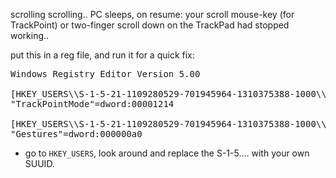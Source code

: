 scrolling scrolling.. PC sleeps, on resume: your scroll mouse-key (for TrackPoint) or two-finger scroll down on the TrackPad had stopped working..

put this in a reg file, and run it for a quick fix:
<pre>
Windows Registry Editor Version 5.00

[HKEY_USERS\\S-1-5-21-1109280529-701945964-1310375388-1000\\Software\\Synaptics\\SynTPEnh\\UltraNavPS2]
"TrackPointMode"=dword:00001214

[HKEY_USERS\\S-1-5-21-1109280529-701945964-1310375388-1000\\Software\\Synaptics\\SynTP\\StickPS2]
"Gestures"=dword:000000a0
</pre>

* go to <code style="display:inline;">HKEY_USERS</code>, look around and replace the S-1-5.... with your own SUUID.

